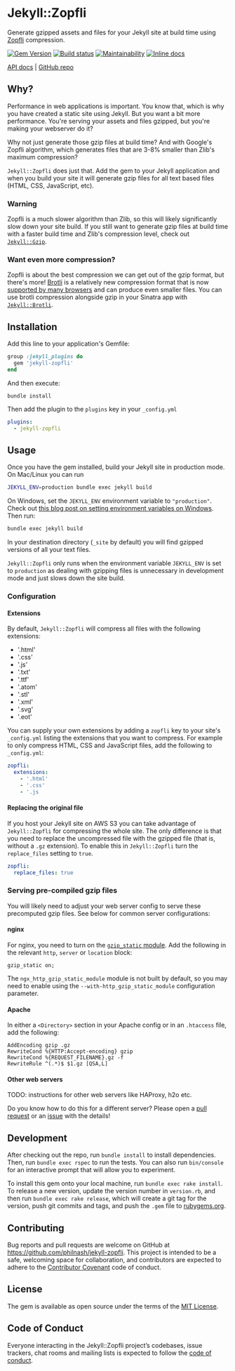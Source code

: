 # Jekyll::Zopfli

Generate gzipped assets and files for your Jekyll site at build time using [Zopfli](https://github.com/google/zopfli) compression.

[![Gem Version](https://badge.fury.io/rb/jekyll-zopfli.svg)](https://rubygems.org/gems/jekyll-zopfli) [![Build status](https://github.com/philnash/jekyll-zopfli/workflows/tests/badge.svg)](https://github.com/philnash/jekyll-zopfli/actions) [![Maintainability](https://api.codeclimate.com/v1/badges/177f76759bc3b996e9e2/maintainability)](https://codeclimate.com/github/philnash/jekyll-zopfli/maintainability) [![Inline docs](https://inch-ci.org/github/philnash/jekyll-zopfli.svg?branch=master)](https://inch-ci.org/github/philnash/jekyll-zopfli)

[API docs](http://www.rubydoc.info/gems/jekyll-zopfli/) | [GitHub repo](https://github.com/philnash/jekyll-zopfli)

## Why?

Performance in web applications is important. You know that, which is why you have created a static site using Jekyll. But you want a bit more performance. You're serving your assets and files gzipped, but you're making your webserver do it?

Why not just generate those gzip files at build time? And with Google's Zopfli algorithm, which generates files that are 3-8% smaller than Zlib's maximum compression?

`Jekyll::Zopfli` does just that. Add the gem to your Jekyll application and when you build your site it will generate gzip files for all text based files (HTML, CSS, JavaScript, etc).

### Warning

Zopfli is a much slower algorithm than Zlib, so this will likely significantly slow down your site build. If you still want to generate gzip files at build time with a faster build time and Zlib's compression level, check out [`Jekyll::Gzip`](https://github.com/philnash/jekyll-gzip).

### Want even more compression?

Zopfli is about the best compression we can get out of the gzip format, but there's more! [Brotli](https://en.wikipedia.org/wiki/Brotli) is a relatively new compression format that is now [supported by many browsers](https://caniuse.com/#search=brotli) and can produce even smaller files. You can use brotli compression alongside gzip in your Sinatra app with [`Jekyll::Brotli`](http://github.com/philnash/jekyll-brotli).

## Installation

Add this line to your application's Gemfile:

```ruby
group :jekyll_plugins do
  gem 'jekyll-zopfli'
end
```

And then execute:

```
bundle install
```

Then add the plugin to the `plugins` key in your `_config.yml`

```yml
plugins:
  - jekyll-zopfli
```

## Usage

Once you have the gem installed, build your Jekyll site in production mode. On Mac/Linux you can run

```bash
JEKYLL_ENV=production bundle exec jekyll build
```

On Windows, set the `JEKYLL_ENV` environment variable to `"production"`. Check out [this blog post on setting environment variables on Windows](https://www.twilio.com/blog/2017/01/how-to-set-environment-variables.html). Then run:

```bash
bundle exec jekyll build
```

In your destination directory (`_site` by default) you will find gzipped versions of all your text files.

`Jekyll::Zopfli` only runs when the environment variable `JEKYLL_ENV` is set to `production` as dealing with gzipping files is unnecessary in development mode and just slows down the site build.

### Configuration

#### Extensions

By default, `Jekyll::Zopfli` will compress all files with the following extensions:

- '.html'
- '.css'
- '.js'
- '.txt'
- '.ttf'
- '.atom'
- '.stl'
- '.xml'
- '.svg'
- '.eot'

You can supply your own extensions by adding a `zopfli` key to your site's `_config.yml` listing the extensions that you want to compress. For example to only compress HTML, CSS and JavaScript files, add the following to `_config.yml`:

```yml
zopfli:
  extensions:
    - '.html'
    - '.css'
    - '.js
```

#### Replacing the original file

If you host your Jekyll site on AWS S3 you can take advantage of `Jekyll::Zopfli` for compressing the whole site. The only difference is that you need to replace the uncompressed file with the gzipped file (that is, without a `.gz` extension). To enable this in `Jekyll::Zopfli` turn the `replace_files` setting to `true`.

```yml
zopfli:
  replace_files: true
```

### Serving pre-compiled gzip files

You will likely need to adjust your web server config to serve these precomputed gzip files. See below for common server configurations:

#### nginx

For nginx, you need to turn on the [`gzip_static` module](http://nginx.org/en/docs/http/ngx_http_gzip_static_module.html). Add the following in the relevant `http`, `server` or `location` block:

```
gzip_static on;
```

The `ngx_http_gzip_static_module` module is not built by default, so you may need to enable using the `--with-http_gzip_static_module` configuration parameter.

#### Apache

In either a `<Directory>` section in your Apache config or in an `.htaccess` file, add the following:

```
AddEncoding gzip .gz
RewriteCond %{HTTP:Accept-encoding} gzip
RewriteCond %{REQUEST_FILENAME}.gz -f
RewriteRule ^(.*)$ $1.gz [QSA,L]
```

#### Other web servers

TODO: instructions for other web servers like HAProxy, h2o etc.

Do you know how to do this for a different server? Please open a [pull request](https://github.com/philnash/jekyll-zopfli/pulls) or an [issue](https://github.com/philnash/jekyll-zopfli/issues) with the details!

## Development

After checking out the repo, run `bundle install` to install dependencies. Then, run `bundle exec rspec` to run the tests. You can also run `bin/console` for an interactive prompt that will allow you to experiment.

To install this gem onto your local machine, run `bundle exec rake install`. To release a new version, update the version number in `version.rb`, and then run `bundle exec rake release`, which will create a git tag for the version, push git commits and tags, and push the `.gem` file to [rubygems.org](https://rubygems.org).

## Contributing

Bug reports and pull requests are welcome on GitHub at https://github.com/philnash/jekyll-zopfli. This project is intended to be a safe, welcoming space for collaboration, and contributors are expected to adhere to the [Contributor Covenant](http://contributor-covenant.org) code of conduct.

## License

The gem is available as open source under the terms of the [MIT License](https://opensource.org/licenses/MIT).

## Code of Conduct

Everyone interacting in the Jekyll::Zopfli project’s codebases, issue trackers, chat rooms and mailing lists is expected to follow the [code of conduct](https://github.com/philnash/jekyll-gzip/blob/master/CODE_OF_CONDUCT.md).
